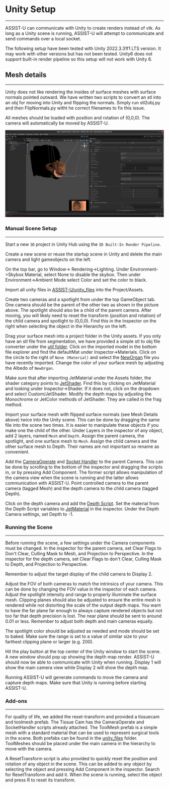 # Unity Setup

---

ASSIST-U can communicate with Unity to create renders instead of vtk. As long as a Unity scene is running, ASSIST-U will attempt to communicate and send commands over a local socket.

The following setup have been tested with Unity 2022.3.31f1 LTS version. It may work with other versions but has not been tested. Unity6 does not support built-in render pipeline so this setup will not work with Unity 6.

## Mesh details

---

Unity does not like rendering the insides of surface meshes with surface normals pointed outward. We have written two scripts to convert an stl into an obj for moving into Unity and flipping the normals. Simply run stl2obj.py and then FlipNormals.py witht he correct filenames to fix this issue.

All meshes should be loaded with position and rotation of (0,0,0). The camera will automatically be moved by ASSIST-U.

[//]: # (### Quick Setup)

[//]: # ()
[//]: # (---)

[//]: # ()
[//]: # (The fastest way to set up the scene is to import the prefabs in _unity_files_.)

[//]: # ()
[//]: # (You should import the mesh twice, assign one to a layer named `Mesh` and the other named `Depth`.)

[//]: # (The `Tissue Cam` prefab should be imported and added to the scene. Be sure that the top layer Tissue Cam is also assigned to Mesh and has Culling Mask set to Mesh. Similarly, the Depth Cam should have the corresponding layer and culling masks set.)

[//]: # ()
[//]: # (If the Camera Controller Script does not exist at the bottom of Tissue Cam as shown in the image below, see Manual Setup.)

![Unity Scene](./images/unity_scene_setup.png)

### Manual Scene Setup

---
Start a new `3D` project in Unity Hub using the `3D Built-In Render Pipeline`.

Create a new scene or reuse the startup scene in Unity and delete the main camera and light gameobjects on the left.

On the top bar, go to Window-> Rendering->Lighting. Under Environment->Skybox Material, select None to disable the skybox. Then under Environment->Ambient Mode select Color and set the color to black.

Import all unity files in [ASSIST-U/unity_files](../unity_files) into the Project/Assets.

Create two cameras and a spotlight from under the top GameObject tab.
One camera should be the parent of the other two as shown in the picture above. The spotlight should also be a child of the parent camera. After moving, you will likely need to reset the transform (position and rotation) of the child camera and spotlight to (0,0,0). Find this in the Inspector on the right when selecting the object in the Hierarchy on the left.

Drag your surface mesh into a project folder in the Unity assets. If you only have an stl file from segmentation, we have provided a simple stl to obj file converter under the [util folder](../util/stl2obj.py). Click on the imported model in the bottom file explorer and find the defaultMat under Inspector->Materials. Click on the circle to the right of `None (Material)` and select the [NewOrgan](../unity_files/NewOrgan.mat) file you have recently imported.
Change the color of your surface mesh by adjusting the Albedo of `NewOrgan`.

Make sure that after importing JetMaterial under the Assets folder, the shader category points to [JetShader](../unity_files/JetShader.shader). Find this by clicking on JetMaterial and looking under Inspector->Shader. If it does not, click on the dropdown and select Custom/JetShader.
Modify the depth maps by adjusting the Monochrome or JetColor methods of JetShader. They are called in the frag method.

Import your surface mesh with flipped surface normals (see Mesh Details above) twice into the Unity scene. This can be done by dragging the same file into the scene two times. It is easier to manipulate these objects if you make one the child of the other.
Under Layers in the inspector of any object, add 2 layers, named `Mesh` and `Depth`.
Assign the parent camera, the spotlight, and one surface mesh to `Mesh`. Assign the child camera and the other surface mesh to Depth. Their names are not important so rename as convenient.

Add the [CameraOperate](../unity_files/CameraOperate.cs) and [Socket Handler](../unity_files/SocketHandler.cs) to the parent Camera. This can be done by scrolling to the bottom of the inspector and dragging the scripts in, or by pressing Add Component. The former script allows manipulation of the camera view when the scene is running and the latter allows communication with ASSIST-U.
Point controlled camera to the parent camera (tagged Mesh) and the depth camera to the child camera (tagged Depth).

Click on the depth camera and add the [Depth Script](../unity_files/depth_script.cs). Set the material from the Depth Script variables to [JetMaterial](../unity_files/JetMaterial.mat) in the inspector. Under the Depth Camera settings, set Depth to -1.
### Running the Scene
---

Before running the scene, a few settings under the Camera components must be changed. In the inspector for the parent camera, set Clear Flags to Don't Clear, Culling Mask to Mesh, and Projection to Perspective. In the inspector for the depth camera, set Clear Flags to don't Clear, Culling Mask to Depth, and Projection to Perspective.

Remember to adjust the target display of the child camera to Display 2.

Adjust the FOV of both cameras to match the intrinsics of your camera. This can be done by changing the FOV value in the inspector of each camera. Adjust the spotlight intensity and range to properly illuminate the surface mesh. Clipping planes should also be adjusted to ensure the entire mesh is rendered while not distorting the scale of the output depth maps. You want to have the far plane far enough to always capture rendered objects but not too far that depth precision is lost. The near plane should be sent to around 0.01 or less. Remember to adjust both depth and main cameras equally.

The spotlight color should be adjusted as needed and mode should be set to baked. Make sure the range is set to a value of similar size to your farthest clipping plane or larger (e.g. 200).

Hit the play button at the top center of the Unity window to start the scene. A new window should pop up showing the depth map render. ASSIST-U should now be able to communicate with Unity when running. Display 1 will show the main camera view while Display 2 will show the depth map.

Running ASSIST-U will generate commands to move the camera and capture depth maps. Make sure that Unity is running before starting ASSIST-U.

### Add-ons
---

For quality of life, we added the reset-transform and provided a tissuecam and toolmesh prefab. The Tissue Cam has the CameraOperate and SocketHandler scripts already attached. The ToolMesh prefab is a simple mesh with a standard material that can be used to represent surgical tools in the scene. Both prefabs can be found in the [unity_files](../unity_files) folder. ToolMeshes should be placed under the main camera in the hierarchy to move with the camera.

A ResetTransform script is also provided to quickly reset the position and rotation of any object in the scene. This can be added to any object by selecting the object and pressing Add Component in the inspector. Search for ResetTransform and add it. When the scene is running, select the object and press R to reset its transform.

